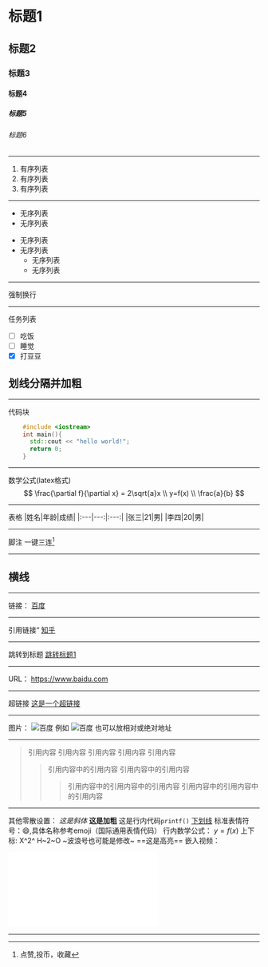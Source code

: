 # 标题1
## 标题2
### 标题3
#### 标题4
##### 标题5
###### 标题6

---

1. 有序列表
2. 有序列表
3. 有序列表

---

* 无序列表
* 无序列表

- 无序列表
- 无序列表 
    + 无序列表
    + 无序列表 

---

强制换行
<br>

---

任务列表
- [ ] 吃饭
- [ ] 睡觉
- [x] 打豆豆

划线分隔并加粗
-

---
代码块
```c++
    #include <iostream>
    int main(){
      std::cout << "hello world!";
      return 0;
    }
```

---

数学公式(latex格式)
$$
\frac{\partial f}{\partial x} = 2\sqrt{a}x
\\
y=f(x)
\\
\frac{a}{b}
$$

---

表格
|姓名|年龄|成绩|
|:---|---:|:---:|
|张三|21|男|
|李四|20|男|

---

脚注
一键三连[^三连]

[^三连]:点赞,投币，收藏

---

横线
---

---

链接：
[百度](www.baidu.com "一个搜索引擎")

---

引用链接“
[知乎][id]

[id]: www.zhihu.com"一个问答网站"

---
跳转到标题
[跳转标题1](#标题1)

---

URL：
https://www.baidu.com

---
超链接
[这是一个超链接](url)

---
图片：
![百度](url)
例如
![百度](https://www.baidu.com/img/PCtm_d9c8750bed0b3c7d089fa7d55720d6cf.png "百度搜索图标")
也可以放相对或绝对地址

---

>引用内容
>引用内容
>引用内容
>引用内容
>引用内容
>>引用内容中的引用内容
>>引用内容中的引用内容
>>>引用内容中的引用内容中的引用内容
>>>引用内容中的引用内容中的引用内容

---

其他零散设置：
*这是斜体*
**这是加粗**
这是行内代码`printf()`
<u>下划线</u>
标准表情符号：:smile:,具体名称参考emoji（国际通用表情代码）
行内数学公式： $y=f(x)$
上下标: X^2^ H~2~O  ~波浪号也可能是修改~
==这是高亮==
嵌入视频：
<iframe src="//player.bilibili.com/player.html?isOutside=true&aid=327623069&bvid=BV1JA411h7Gw&cid=171385214&p=1" scrolling="no" border="0" frameborder="no" framespacing="0" allowfullscreen="true"></iframe>

---
